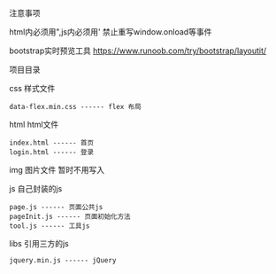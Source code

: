 注意事项

html内必须用",js内必须用'
禁止重写window.onload等事件

bootstrap实时预览工具
https://www.runoob.com/try/bootstrap/layoutit/

项目目录

css 样式文件

    data-flex.min.css ------ flex 布局

html html文件

    index.html ------ 首页
    login.html ------ 登录

img 图片文件
暂时不用写入
    
js 自己封装的js

    page.js ------ 页面公共js
    pageInit.js ------ 页面初始化方法
    tool.js ------ 工具js

libs 引用三方的js

    jquery.min.js ------ jQuery
